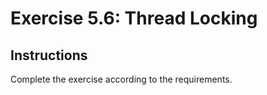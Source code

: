 # Exercise 5.6: Thread Locking

## Instructions

Complete the exercise according to the requirements.
